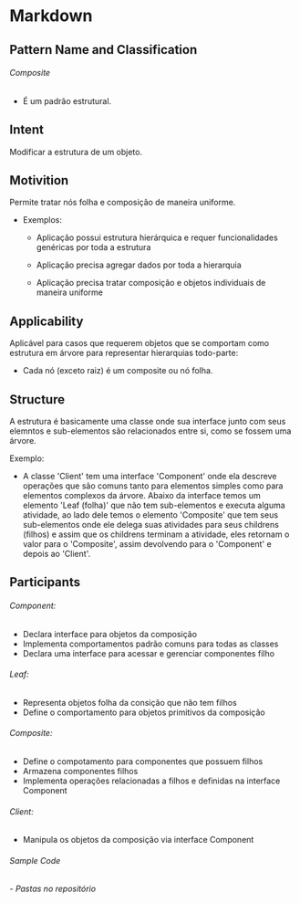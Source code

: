 # Markdown

## Pattern Name and Classification
  ###### Composite
  - É um padrão estrutural.
## Intent
 Modificar a estrutura de um objeto.
## Motivition
  Permite tratar nós folha e composição de maneira uniforme.
  - Exemplos:
    - Aplicação possui estrutura hierárquica e requer funcionalidades genéricas por toda a estrutura

    - Aplicação precisa agregar dados por toda a hierarquia

    - Aplicação precisa tratar composição e objetos individuais de maneira uniforme
    
## Applicability
  Aplicável para casos que requerem objetos que se comportam como estrutura em árvore para representar hierarquias todo-parte:
  - Cada nó (exceto raiz) é um composite ou nó folha.
## Structure  
  A estrutura é basicamente uma classe onde sua interface junto com seus elemntos e sub-elementos são relacionados entre si, como se fossem uma árvore. 
  
  Exemplo:
   - A classe 'Client' tem uma interface 'Component' onde ela descreve operações que são comuns tanto para elementos simples como para elementos complexos da árvore. Abaixo da interface temos um elemento 'Leaf (folha)' que não tem sub-elementos e executa alguma atividade, ao lado dele temos o elemento 'Composite' que tem seus sub-elementos onde ele delega suas atividades para seus childrens (filhos) e assim que os childrens terminam a atividade, eles retornam o valor para o 'Composite', assim devolvendo para o 'Component' e depois ao 'Client'.
## Participants
 ###### Component:
  - Declara interface para objetos da composição
  - Implementa comportamentos padrão comuns para todas as classes
  - Declara uma interface para acessar e gerenciar componentes filho

###### Leaf: 
  - Representa objetos folha da consição que não tem filhos
  - Define o comportamento para objetos primitivos da composição

###### Composite: 
  - Define o compotamento para componentes que possuem filhos
  - Armazena componentes filhos 
  - Implementa operações relacionadas a filhos e definidas na interface Component

###### Client:
  - Manipula os objetos da composição via interface Component


###### Sample Code
  ###### - Pastas no repositório
